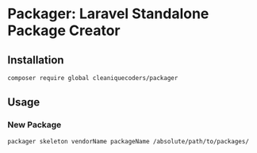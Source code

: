 # Packager: Laravel Standalone Package Creator

## Installation

```
composer require global cleaniquecoders/packager
```

## Usage

### New Package 

```
packager skeleton vendorName packageName /absolute/path/to/packages/
```